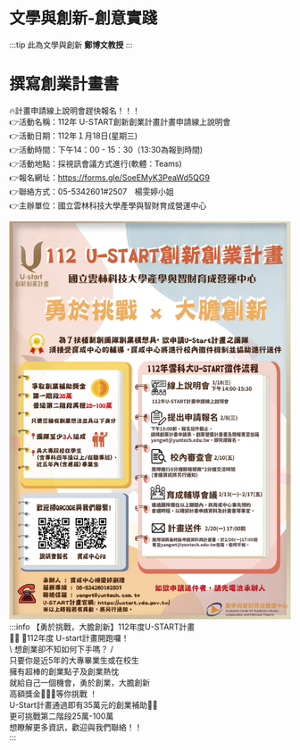 文學與創新-創意實踐
===
:::tip
此為文學與創新 **鄭博文教授**
:::
# 撰寫創業計畫書
🔥計畫申請線上說明會趕快報名！！！  
👉活動名稱：112年 U-START創新創業計畫計畫申請線上說明會  
👉活動日期：112年１月18日(星期三)  
👉活動時間：下午14：00 - 15：30（13:30為報到時間)  
👉活動地點：採視訊會議方式進行(軟體：Teams)  
👉報名網址：https://forms.gle/SoeEMyK3PeaWd5QG9  
👉聯絡方式：05-5342601#2507　楊雯婷小姐  
👉主辦單位：國立雲林科技大學產學與智財育成營運中心  

![](./pro.jpg)
:::info
【勇於挑戰，大膽創新】112年度U-START計畫  
📢📢 🌟112年度 U-start計畫開跑囉！    
\ 想創業卻不知如何下手嗎？ /  
  只要你是近5年的大專畢業生或在校生  
   擁有超棒的創業點子及創業熱忱  
   就給自己一個機會，勇於創業，大膽創新    
   高額獎金🤩🤩🤩等你挑戰 ！  
  U-Start計畫通過即有35萬元的創業補助👏👏  
   更可挑戰第二階段25萬-100萬  
  想瞭解更多資訊，歡迎與我們聯絡！！  
:::